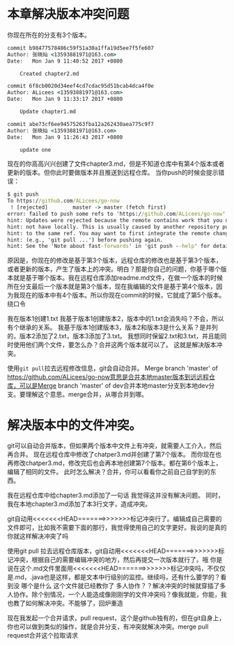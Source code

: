 # 本章解决版本冲突问题

你现在所在的分支有3个版本。
``` cmd
commit b98477578486c59f51a30a1ffa19d5ee7f5fe607
Author: 张晓灿 <13593881971@163.com>
Date:   Mon Jan 9 11:40:52 2017 +0800

    Created chapter2.md

commit 6f8cb0020d34eef4cd7cdac95d51bcab4dca4f0e
Author: ALicees <13593881971@163.com>
Date:   Mon Jan 9 11:33:17 2017 +0800

    Update chapter1.md

commit abe73cf6ee94575263fba12a262430aea775c9f7
Author: 张晓灿 <13593881971@163.com>
Date:   Mon Jan 9 11:26:43 2017 +0800

    update one
```

现在的你高高兴兴创建了文件chapter3.md，但是不知道仓库中有第4个版本或者更新的版本。但你此时要做版本并且推送到远程仓库。
当你push的时候会提示错误：
``` cmd
$ git push
To https://github.com/ALicees/go-now
 ! [rejected]        master -> master (fetch first)
error: failed to push some refs to 'https://github.com/ALicees/go-now'
hint: Updates were rejected because the remote contains work that you do
hint: not have locally. This is usually caused by another repository pushing
hint: to the same ref. You may want to first integrate the remote changes
hint: (e.g., 'git pull ...') before pushing again.
hint: See the 'Note about fast-forwards' in 'git push --help' for details.
```
原因是，你现在的修改是基于第3个版本，远程仓库的修改也是基于第3个版本，或者更新的版本，产生了版本上的冲突。明白？那是你自己的问题，你基于哪个版本就是基于哪个版本。我在远程仓库添加readme.md文件，在做一个版本的时候所在分支最后一个版本就是第3个版本，现在我编辑的文件是基于第4个版本，因为我现在的版本中有4个版本。所以你现在commit的时候，它就成了第5个版本。绕口令

我在版本1创建1.txt
我基于版本1创建版本2，版本中的1.txt会消失吗？不会，所以有个继承的关系。
我基于版本1创建版本3，版本2和版本3是什么关系？是并列的，版本2添加了2.txt，版本3添加了3.txt。
我想同时保留2.txt和3.txt，并且能同时使用他们两个文件，要怎么办？合并这两个版本就可以了。
这就是解决版本冲突。

使用`git pull`拉去远程修改信息，git会自动合并。
Merge branch 'master' of https://github.com/ALicees/go-now意思是合并本地master版本到远远程仓库，可以是Merge branch 'master' of dev合并本地master分支到本地dev分支。要理解这个意思。merge合并，从哪合并到哪。

# 解决版本中的文件冲突。
git可以自动合并版本，但如果两个版本中文件上有冲突，就需要人工介入，然后再合并。
现在远程仓库中修改了chatper3.md并创建了第7个版本。
而你现在也再修改chatper3.md，修改完后也会再本地创建第7个版本。都在第6个版本上，编辑了相同的文件。
此时怎么解决？合并，你可以看看你之前自己自学到的东西。

我在远程仓库中给chapter3.md添加了一句话
	我觉得这并没有解决问题。
同时，我在本地chapter3.md添加了本3行文字，造成冲突。

git自动用<<<<<<<HEAD=======>>>>>>>标记冲突行了。编辑成自己需要的文件即可，比如我不需要下面的那行，我觉得使用自己的文字更好。我说的是真的 你就这样解决冲突了吗

使用git pull 拉去远程仓库版本，git自动用<<<<<<<HEAD=======>>>>>>>标记冲突，根据自己的需要编辑冲突的地方，然后再提交一次版本就行了。哦 你是说在这个.md文件里面用<<<<<<<HEAD=======>>>>>>>标记冲突吗，不仅仅是.md，.java也是这样，都是文本中行级别的监控。继续吗，还有什么要学的？看到没 哪个是什么
这个文件就已经教你了 
多人协作？？解决冲突的时候就穿插了多人协作。除个别情况，一个人能造成像刚刚学的文件冲突吗？像我就能，你能，我也教了如何解决冲突。不能够了，回炉重造

现在我发起一个合并请求，pull request，这个是github独有的，但在git自身上，你也可以做到类似的操作，就是合并分支，有冲突就解决冲突。merge pull request合并这个拉取请求
